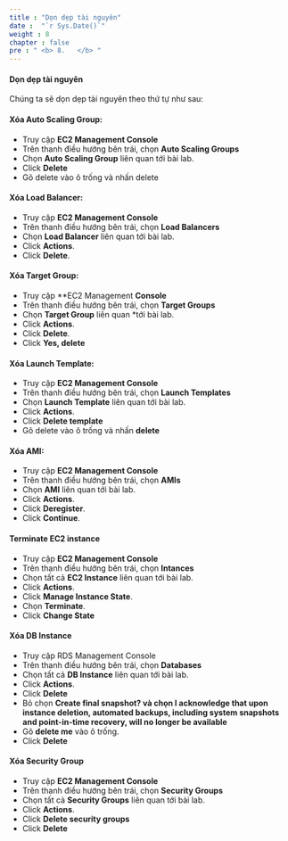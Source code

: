 ```yaml
---
title : "Dọn dẹp tài nguyên"
date :  "`r Sys.Date()`" 
weight : 8
chapter : false
pre : " <b> 8.   </b> "
---
```


#### Dọn dẹp tài nguyên

Chúng ta sẽ dọn dẹp tài nguyên theo thứ tự như sau:

#### Xóa Auto Scaling Group:

- Truy cập **EC2 Management Console**
- Trên thanh điều hướng bên trái, chọn **Auto Scaling Groups**
- Chọn **Auto Scaling Group** liên quan tới bài lab.
- Click **Delete**
- Gõ delete vào ô trống và nhấn delete

#### Xóa Load Balancer:

- Truy cập **EC2 Management Console**
- Trên thanh điều hướng bên trái, chọn **Load Balancers**
- Chọn **Load Balancer** liên quan tới bài lab.
- Click **Actions**.
- Click **Delete**.

#### Xóa Target Group:

- Truy cập **EC2 Management **Console**
- Trên thanh điều hướng bên trái, chọn **Target Groups**
- Chọn **Target Group** liên quan *tới bài lab.
- Click **Actions**.
- Click **Delete**.
- Click **Yes, delete**

#### Xóa Launch Template:

- Truy cập **EC2 Management Console**
- Trên thanh điều hướng bên trái, chọn **Launch Templates**
- Chọn **Launch Template** liên quan tới bài lab.
- Click **Actions**.
- Click **Delete template**
- Gõ delete vào ô trống và nhấn **delete**

#### Xóa AMI:

- Truy cập **EC2 Management Console**
- Trên thanh điều hướng bên trái, chọn **AMIs**
- Chọn **AMI** liên quan tới bài lab.
- Click **Actions**.
- Click **Deregister**.
- Click **Continue**.

#### Terminate EC2 instance

- Truy cập **EC2 Management Console**
- Trên thanh điều hướng bên trái, chọn **Intances**
- Chọn tất cả **EC2 Instance** liên quan tới bài lab.
- Click **Actions**.
- Click **Manage Instance State**.
- Chọn **Terminate**.
- Click **Change State**


#### Xóa DB Instance

- Truy cập RDS Management Console
- Trên thanh điều hướng bên trái, chọn **Databases**
- Chọn tất cả **DB Instance** liên quan tới bài lab.
- Click **Actions**.
- Click **Delete**
- Bỏ chọn **Create final snapshot? và chọn I acknowledge that upon instance deletion, automated backups, including system snapshots and point-in-time recovery, will no longer be available**
- Gõ **delete me** vào ô trống.
- Click **Delete**

#### Xóa Security Group

- Truy cập **EC2 Management Console**
- Trên thanh điều hướng bên trái, chọn **Security Groups**
- Chọn tất cả **Security Groups** liên quan tới bài lab.
- Click **Actions**.
- Click **Delete security groups**
- Click **Delete**